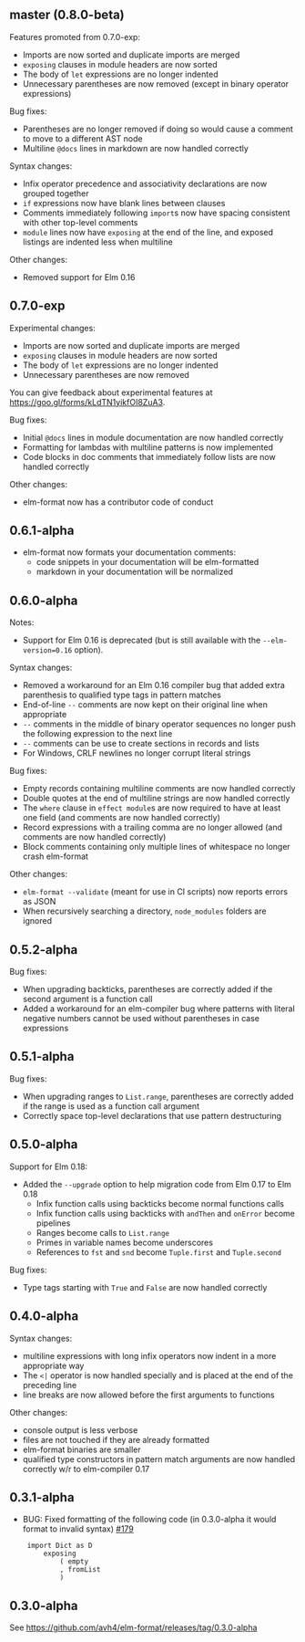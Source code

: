 ## master (0.8.0-beta)

Features promoted from 0.7.0-exp:
  - Imports are now sorted and duplicate imports are merged
  - `exposing` clauses in module headers are now sorted
  - The body of `let` expressions are no longer indented
  - Unnecessary parentheses are now removed (except in binary operator expressions)

Bug fixes:
  - Parentheses are no longer removed if doing so would cause a comment to move to a different AST node
  - Multiline `@docs` lines in markdown are now handled correctly

Syntax changes:
  - Infix operator precedence and associativity declarations are now grouped together
  - `if` expressions now have blank lines between clauses
  - Comments immediately following `import`s now have spacing consistent with other top-level comments
  - `module` lines now have `exposing` at the end of the line, and exposed listings are indented less when multiline

Other changes:
  - Removed support for Elm 0.16


## 0.7.0-exp

Experimental changes:
  - Imports are now sorted and duplicate imports are merged
  - `exposing` clauses in module headers are now sorted
  - The body of `let` expressions are no longer indented
  - Unnecessary parentheses are now removed

You can give feedback about experimental features at <https://goo.gl/forms/kLdTN1yikfOI8ZuA3>.

Bug fixes:
  - Initial `@docs` lines in module documentation are now handled correctly
  - Formatting for lambdas with multiline patterns is now implemented
  - Code blocks in doc comments that immediately follow lists are now handled correctly

Other changes:
  - elm-format now has a contributor code of conduct


## 0.6.1-alpha

  - elm-format now formats your documentation comments:
      - code snippets in your documentation will be elm-formatted
      - markdown in your documentation will be normalized


## 0.6.0-alpha

Notes:
  - Support for Elm 0.16 is deprecated (but is still available with the `--elm-version=0.16` option).

Syntax changes:
  - Removed a workaround for an Elm 0.16 compiler bug that added extra parenthesis to qualified type tags in pattern matches
  - End-of-line `--` comments are now kept on their original line when appropriate
  - `--` comments in the middle of binary operator sequences no longer push the following expression to the next line
  - `--` comments can be use to create sections in records and lists
  - For Windows, CRLF newlines no longer corrupt literal strings

Bug fixes:
  - Empty records containing multiline comments are now handled correctly
  - Double quotes at the end of multiline strings are now handled correctly
  - The `where` clause in `effect module`s are now required to have at least one field (and comments are now handled correctly)
  - Record expressions with a trailing comma are no longer allowed (and comments are now handled correctly)
  - Block comments containing only multiple lines of whitespace no longer crash elm-format

Other changes:
  - `elm-format --validate` (meant for use in CI scripts) now reports errors as JSON
  - When recursively searching a directory, `node_modules` folders are ignored


## 0.5.2-alpha

Bug fixes:
  - When upgrading backticks, parentheses are correctly added if the second argument is a function call
  - Added a workaround for an elm-compiler bug where patterns with literal negative numbers cannot be used without parentheses in case expressions


## 0.5.1-alpha

Bug fixes:
  - When upgrading ranges to `List.range`, parentheses are correctly added if the range is used as a function call argument
  - Correctly space top-level declarations that use pattern destructuring


## 0.5.0-alpha

Support for Elm 0.18:
  - Added the `--upgrade` option to help migration code from Elm 0.17 to Elm 0.18
    - Infix function calls using backticks become normal functions calls
    - Infix function calls using backticks with `andThen` and `onError` become pipelines
    - Ranges become calls to `List.range`
    - Primes in variable names become underscores
    - References to `fst` and `snd` become `Tuple.first` and `Tuple.second`

Bug fixes:
  - Type tags starting with `True` and `False` are now handled correctly


## 0.4.0-alpha

Syntax changes:
  - multiline expressions with long infix operators now indent in a more appropriate way
  - The `<|` operator is now handled specially and is placed at the end of the preceding line
  - line breaks are now allowed before the first arguments to functions

Other changes:
 - console output is less verbose
 - files are not touched if they are already formatted
 - elm-format binaries are smaller
 - qualified type constructors in pattern match arguments are now handled correctly w/r to elm-compiler 0.17


## 0.3.1-alpha

 - BUG: Fixed formatting of the following code (in 0.3.0-alpha it would format to invalid syntax) [#179](https://github.com/avh4/elm-format/issues/179)

        import Dict as D
            exposing
                ( empty
                , fromList
                )


## 0.3.0-alpha

See https://github.com/avh4/elm-format/releases/tag/0.3.0-alpha
